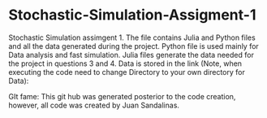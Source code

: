 # Stochastic-Simulation-Assigment-1
Stochastic Simulation assimgent 1. The file contains Julia and Python files and all the data generated during the project.
Python file is used mainly for Data analysis and fast simulation. Julia files generate the data needed for the project in questions 3 and 4.
Data is stored in the link (Note, when executing the code need to change Directory to your own directory for Data):

GIt fame: This git hub was generated posterior to the code creation, however, all code was created by Juan Sandalinas.
